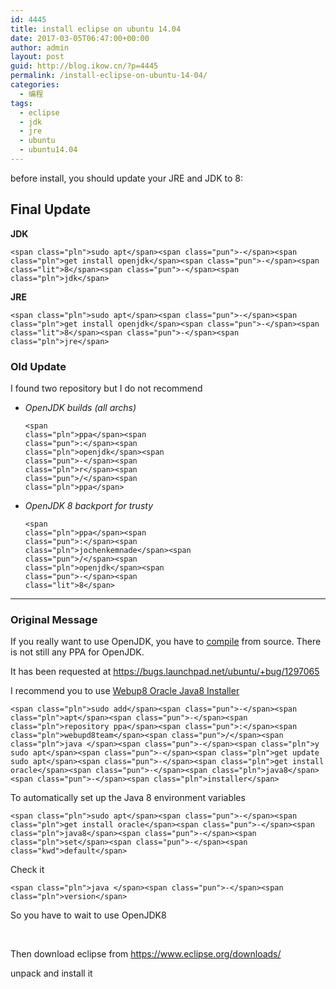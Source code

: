 ```yaml
---
id: 4445
title: install eclipse on ubuntu 14.04
date: 2017-03-05T06:47:00+00:00
author: admin
layout: post
guid: http://blog.ikow.cn/?p=4445
permalink: /install-eclipse-on-ubuntu-14-04/
categories:
  - 编程
tags:
  - eclipse
  - jdk
  - jre
  - ubuntu
  - ubuntu14.04
---
```

before install, you should update your JRE and JDK to 8:

## Final Update

**JDK**

<pre class="lang-java prettyprint prettyprinted"><code>&lt;span class="pln">sudo apt&lt;/span>&lt;span class="pun">-&lt;/span>&lt;span class="pln">get install openjdk&lt;/span>&lt;span class="pun">-&lt;/span>&lt;span class="lit">8&lt;/span>&lt;span class="pun">-&lt;/span>&lt;span class="pln">jdk&lt;/span></code></pre>

**JRE**

<pre class="lang-java prettyprint prettyprinted"><code>&lt;span class="pln">sudo apt&lt;/span>&lt;span class="pun">-&lt;/span>&lt;span class="pln">get install openjdk&lt;/span>&lt;span class="pun">-&lt;/span>&lt;span class="lit">8&lt;/span>&lt;span class="pun">-&lt;/span>&lt;span class="pln">jre&lt;/span></code></pre>

### Old Update

I found two repository but I do not recommend

  * _OpenJDK builds (all archs)_ <pre class="lang-java prettyprint prettyprinted"><code>&lt;span class="pln">ppa&lt;/span>&lt;span class="pun">:&lt;/span>&lt;span class="pln">openjdk&lt;/span>&lt;span class="pun">-&lt;/span>&lt;span class="pln">r&lt;/span>&lt;span class="pun">/&lt;/span>&lt;span class="pln">ppa&lt;/span></code></pre>

  * _OpenJDK 8 backport for trusty_ <pre class="lang-java prettyprint prettyprinted"><code>&lt;span class="pln">ppa&lt;/span>&lt;span class="pun">:&lt;/span>&lt;span class="pln">jochenkemnade&lt;/span>&lt;span class="pun">/&lt;/span>&lt;span class="pln">openjdk&lt;/span>&lt;span class="pun">-&lt;/span>&lt;span class="lit">8&lt;/span></code></pre>

* * *

### Original Message

If you really want to use OpenJDK, you have to [compile](https://github.com/hgomez/obuildfactory/wiki/How-to-build-and-package-OpenJDK-8-on-Linux) from source. There is not still any PPA for OpenJDK.

It has been requested at <https://bugs.launchpad.net/ubuntu/+bug/1297065>

I recommend you to use [Webup8 Oracle Java8 Installer](http://www.webupd8.org/2012/09/install-oracle-java-8-in-ubuntu-via-ppa.html)

<pre class="lang-java prettyprint prettyprinted"><code>&lt;span class="pln">sudo add&lt;/span>&lt;span class="pun">-&lt;/span>&lt;span class="pln">apt&lt;/span>&lt;span class="pun">-&lt;/span>&lt;span class="pln">repository ppa&lt;/span>&lt;span class="pun">:&lt;/span>&lt;span class="pln">webupd8team&lt;/span>&lt;span class="pun">/&lt;/span>&lt;span class="pln">java &lt;/span>&lt;span class="pun">-&lt;/span>&lt;span class="pln">y
sudo apt&lt;/span>&lt;span class="pun">-&lt;/span>&lt;span class="pln">get update
sudo apt&lt;/span>&lt;span class="pun">-&lt;/span>&lt;span class="pln">get install oracle&lt;/span>&lt;span class="pun">-&lt;/span>&lt;span class="pln">java8&lt;/span>&lt;span class="pun">-&lt;/span>&lt;span class="pln">installer&lt;/span></code></pre>

To automatically set up the Java 8 environment variables

<pre class="lang-java prettyprint prettyprinted"><code>&lt;span class="pln">sudo apt&lt;/span>&lt;span class="pun">-&lt;/span>&lt;span class="pln">get install oracle&lt;/span>&lt;span class="pun">-&lt;/span>&lt;span class="pln">java8&lt;/span>&lt;span class="pun">-&lt;/span>&lt;span class="pln">set&lt;/span>&lt;span class="pun">-&lt;/span>&lt;span class="kwd">default&lt;/span></code></pre>

Check it

<pre class="lang-java prettyprint prettyprinted"><code>&lt;span class="pln">java &lt;/span>&lt;span class="pun">-&lt;/span>&lt;span class="pln">version&lt;/span></code></pre>

So you have to wait to use OpenJDK8

&nbsp;

Then download eclipse from https://www.eclipse.org/downloads/

unpack and install it